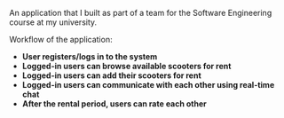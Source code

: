 An application that I built as part of a team for the Software Engineering course at my university.

Workflow of the application:

<ul>
  <li><b>User registers/logs in to the system</b></li>
  <li><b>Logged-in users can browse available scooters for rent</b></li>
  <li><b>Logged-in users can add their scooters for rent</b></li>
  <li><b>Logged-in users can communicate with each other using real-time chat</b></li>
  <li><b>After the rental period, users can rate each other</b></li>
</ul>
